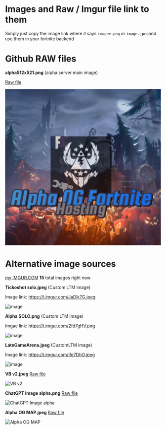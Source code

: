# Images and Raw / Imgur file link to them
Simply just copy the image link where it says `imagee.png` or `image.jpeg`and use them in your fortnite backend 


# Github RAW files


**alpha512x521.png** (alpha server main image)

[Raw file](https://raw.githubusercontent.com/Ducki67/ogfn-assets/main/alpha512x512.png)

![alpha 512x-||-](https://raw.githubusercontent.com/Ducki67/ogfn-assets/main/alpha512x512.png)

# Alternative image sources
[my IMGUR.COM](https://imgur.com/user/Ducki67/posts)
**15** total images right now 

**Tickoshot solo.jpeg** (Custom LTM image)

Image link: https://i.imgur.com/JaDlk7G.jpeg

![image](https://github.com/user-attachments/assets/32220a6d-2ae5-483b-9536-7d3655d8c9d2)

**Alpha SOLO.png** (Custom LTM image)

Imgae link: https://i.imgur.com/2fd7gHV.png

![image](https://github.com/user-attachments/assets/a17ab3a3-1e3a-4904-9fd4-1b9962b65864)

**LateGameArena.jpeg** (CustomLTM image)

Image link: https://i.imgur.com/ife7DhO.jpeg

![image](https://github.com/user-attachments/assets/a5f3169d-db52-4eaa-a952-7c9dbde0e3c9)

**VB v2.jpeg**
[Raw file](https://github.com/Ducki67/ogfn-assets/blob/main/VB%20v2.jpeg)

![VB v2](https://github.com/user-attachments/assets/707e1fbf-4438-4cb6-9a0f-69c6a4fe8438)

**ChatGPT Image alpha.png**
[Raw file](https://github.com/Ducki67/ogfn-assets/blob/main/ChatGPT%20Image%20alpha.png)

![ChatGPT Image alpha](https://github.com/user-attachments/assets/f95556b0-1f3f-4462-9e95-525acd7879ea)

**Alpha OG MAP.jpeg**
[Raw file](https://github.com/Ducki67/ogfn-assets/blob/main/Alpha%20OG%20MAP.jpeg)

![Alpha OG MAP](https://github.com/user-attachments/assets/c66feb57-2ce6-4fbd-8229-60edfdc8a947)

